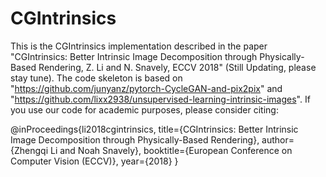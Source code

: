 # CGIntrinsics
This is the CGIntrinsics implementation described in the paper "CGIntrinsics: Better Intrinsic Image Decomposition through Physically-Based Rendering, Z. Li and N. Snavely, ECCV 2018" (Still Updating, please stay tune). The code skeleton is based on "https://github.com/junyanz/pytorch-CycleGAN-and-pix2pix" and "https://github.com/lixx2938/unsupervised-learning-intrinsic-images". If you use our code for academic purposes, please consider citing:

@inProceedings{li2018cgintrinsics,
  title={CGIntrinsics: Better Intrinsic Image Decomposition through Physically-Based Rendering},
  author={Zhengqi Li and Noah Snavely},
  booktitle={European Conference on Computer Vision (ECCV)},
  year={2018}
}


